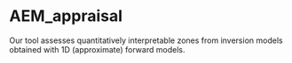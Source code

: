 # AEM_appraisal
 Our tool assesses quantitatively interpretable zones from inversion models obtained with 1D (approximate) forward models.
